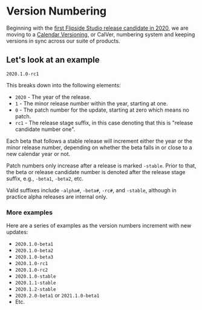 # Version Numbering

Beginning with the [first Flipside Studio release candidate in 2020](https://www.flipsidexr.com/blog/post/80/update-38-flipside-studio-release-candidate-1), we are moving to a [Calendar Versioning](https://calver.org/), or CalVer, numbering system and keeping versions in sync across our suite of products.

## Let's look at an example

```
2020.1.0-rc1
```

This breaks down into the following elements:

* `2020` - The year of the release.
* `1` - The minor release number within the year, starting at one.
* `0` - The patch number for the update, starting at zero which means no patch.
* `rc1` - The release stage suffix, in this case denoting that this is "release candidate number one".

Each beta that follows a stable release will increment either the year or the minor release number, depending on whether the beta falls in or close to a new calendar year or not.

Patch numbers only increase after a release is marked `-stable`. Prior to that, the beta or release candidate number is denoted after the release stage suffix, e.g., `-beta1`, `-beta2`, etc.

Valid suffixes include `-alpha#`, `-beta#`, `-rc#`, and `-stable`, although in practice alpha releases are internal only.

### More examples

Here are a series of examples as the version numbers increment with new updates:

* `2020.1.0-beta1`
* `2020.1.0-beta2`
* `2020.1.0-beta3`
* `2020.1.0-rc1`
* `2020.1.0-rc2`
* `2020.1.0-stable`
* `2020.1.1-stable`
* `2020.1.2-stable`
* `2020.2.0-beta1` or `2021.1.0-beta1`
* Etc.

